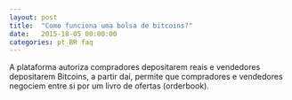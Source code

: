 ```yaml
---
layout: post
title:  "Como funciona uma bolsa de bitcoins?"
date:   2015-18-05 00:00:00
categories: pt_BR faq
---
```


A plataforma autoriza compradores depositarem reais e vendedores depositarem Bitcoins, a partir daí, permite que compradores e vendedores negociem entre si por um livro de ofertas (orderbook). 
